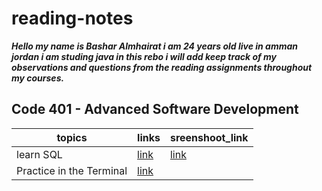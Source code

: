 # reading-notes

***Hello my name is Bashar Almhairat i am 24 years old live in amman jordan
i am studing java in this rebo i will add  keep track of my observations and questions from the reading assignments throughout my courses.***

## Code 401 - Advanced Software Development
| topics                 | links                            |sreenshoot_link                  |
|------------------------|----------------------------------|---------------------------------|
| learn SQL              | [link](learnSQl/learnSQL.md)     |[link](learnSQl/sreenshoots.png) |
|Practice in the Terminal| [link](Terminal.md)              |                                 |
